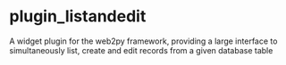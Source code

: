 plugin_listandedit
==================

A widget plugin for the web2py framework, providing a large interface to simultaneously list, create and edit records from a given database table